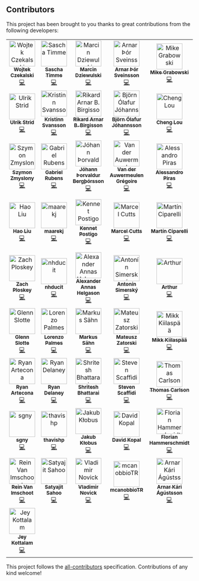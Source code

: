 ## Contributors

This project has been brought to you thanks to great contributions from the following developers:

<!-- ALL-CONTRIBUTORS-LIST:START - Do not remove or modify this section -->
<!-- prettier-ignore -->
<table><tr><td align="center"><a href="http://wokalski.com"><img src="https://avatars0.githubusercontent.com/u/1693190?v=4" width="70px;" alt="Wojtek Czekalski"/><br /><sub><b>Wojtek Czekalski</b></sub></a><br /><a href="https://github.com/reasonml-community/bs-react-native/commits?author=wokalski" title="Code">💻</a></td><td align="center"><a href="http://page.math.tu-berlin.de/~timme/"><img src="https://avatars0.githubusercontent.com/u/4854317?v=4" width="70px;" alt="Sascha Timme"/><br /><sub><b>Sascha Timme</b></sub></a><br /><a href="https://github.com/reasonml-community/bs-react-native/commits?author=saschatimme" title="Code">💻</a></td><td align="center"><a href="https://twitter.com/__marcin_"><img src="https://avatars1.githubusercontent.com/u/1467712?v=4" width="70px;" alt="Marcin Dziewulski"/><br /><sub><b>Marcin Dziewulski</b></sub></a><br /><a href="https://github.com/reasonml-community/bs-react-native/commits?author=mobily" title="Code">💻</a></td><td align="center"><a href="https://github.com/arnarthor"><img src="https://avatars2.githubusercontent.com/u/4514159?v=4" width="70px;" alt="Arnar Þór Sveinsson"/><br /><sub><b>Arnar Þór Sveinsson</b></sub></a><br /><a href="https://github.com/reasonml-community/bs-react-native/commits?author=arnarthor" title="Code">💻</a></td><td align="center"><a href="https://github.com/grabbou"><img src="https://avatars2.githubusercontent.com/u/2464966?v=4" width="70px;" alt="Mike Grabowski"/><br /><sub><b>Mike Grabowski</b></sub></a><br /><a href="https://github.com/reasonml-community/bs-react-native/commits?author=grabbou" title="Code">💻</a></td><td align="center"><a href="https://github.com/gunnigylfa"><img src="https://avatars1.githubusercontent.com/u/5686659?v=4" width="70px;" alt="Gunnar Gylfason"/><br /><sub><b>Gunnar Gylfason</b></sub></a><br /><a href="https://github.com/reasonml-community/bs-react-native/commits?author=gunnigylfa" title="Code">💻</a></td><td align="center"><a href="http://dawidurbaniak.pl"><img src="https://avatars3.githubusercontent.com/u/18584155?v=4" width="70px;" alt="Dawid"/><br /><sub><b>Dawid</b></sub></a><br /><a href="https://github.com/reasonml-community/bs-react-native/commits?author=Trancever" title="Code">💻</a></td></tr><tr><td align="center"><a href="https://github.com/ulrikstrid"><img src="https://avatars3.githubusercontent.com/u/1607770?v=4" width="70px;" alt="Ulrik Strid"/><br /><sub><b>Ulrik Strid</b></sub></a><br /><a href="https://github.com/reasonml-community/bs-react-native/commits?author=ulrikstrid" title="Code">💻</a></td><td align="center"><a href="https://github.com/kristinns"><img src="https://avatars0.githubusercontent.com/u/1177751?v=4" width="70px;" alt="Kristinn Svansson"/><br /><sub><b>Kristinn Svansson</b></sub></a><br /><a href="https://github.com/reasonml-community/bs-react-native/commits?author=kristinns" title="Code">💻</a></td><td align="center"><a href="https://github.com/Rikkiabb"><img src="https://avatars0.githubusercontent.com/u/7479759?v=4" width="70px;" alt="Rikard Arnar B. Birgisson"/><br /><sub><b>Rikard Arnar B. Birgisson</b></sub></a><br /><a href="https://github.com/reasonml-community/bs-react-native/commits?author=Rikkiabb" title="Code">💻</a></td><td align="center"><a href="https://github.com/bjornj12"><img src="https://avatars3.githubusercontent.com/u/2598477?v=4" width="70px;" alt="Björn Ólafur Jóhannsson"/><br /><sub><b>Björn Ólafur Jóhannsson</b></sub></a><br /><a href="https://github.com/reasonml-community/bs-react-native/commits?author=bjornj12" title="Code">💻</a></td><td align="center"><a href="http://twitter.com/_chenglou"><img src="https://avatars2.githubusercontent.com/u/1909539?v=4" width="70px;" alt="Cheng Lou"/><br /><sub><b>Cheng Lou</b></sub></a><br /><a href="https://github.com/reasonml-community/bs-react-native/commits?author=chenglou" title="Code">💻</a></td><td align="center"><a href="https://github.com/jamieparkinson"><img src="https://avatars1.githubusercontent.com/u/4429247?v=4" width="70px;" alt="Jamie Parkinson"/><br /><sub><b>Jamie Parkinson</b></sub></a><br /><a href="https://github.com/reasonml-community/bs-react-native/commits?author=jamieparkinson" title="Code">💻</a></td><td align="center"><a href="https://moox.io/"><img src="https://avatars2.githubusercontent.com/u/157534?v=4" width="70px;" alt="MoOx"/><br /><sub><b>MoOx</b></sub></a><br /><a href="https://github.com/reasonml-community/bs-react-native/commits?author=MoOx" title="Code">💻</a></td></tr><tr><td align="center"><a href="https://github.com/szymonzmyslony"><img src="https://avatars1.githubusercontent.com/u/17514265?v=4" width="70px;" alt="Szymon Zmyslony"/><br /><sub><b>Szymon Zmyslony</b></sub></a><br /><a href="https://github.com/reasonml-community/bs-react-native/commits?author=szymonzmyslony" title="Code">💻</a></td><td align="center"><a href="https://medium.com/@_gabrielrubens"><img src="https://avatars0.githubusercontent.com/u/1283200?v=4" width="70px;" alt="Gabriel Rubens"/><br /><sub><b>Gabriel Rubens</b></sub></a><br /><a href="https://github.com/reasonml-community/bs-react-native/commits?author=grsabreu" title="Code">💻</a></td><td align="center"><a href="https://www.twitter.com/johannth"><img src="https://avatars3.githubusercontent.com/u/38626?v=4" width="70px;" alt="Jóhann Þorvaldur Bergþórsson"/><br /><sub><b>Jóhann Þorvaldur Bergþórsson</b></sub></a><br /><a href="https://github.com/reasonml-community/bs-react-native/commits?author=johannth" title="Code">💻</a></td><td align="center"><a href="https://github.com/Gregoirevda"><img src="https://avatars3.githubusercontent.com/u/12223738?v=4" width="70px;" alt="Van der Auwermeulen Grégoire"/><br /><sub><b>Van der Auwermeulen Grégoire</b></sub></a><br /><a href="https://github.com/reasonml-community/bs-react-native/commits?author=Gregoirevda" title="Code">💻</a></td><td align="center"><a href="https://github.com/laynor"><img src="https://avatars0.githubusercontent.com/u/36954?v=4" width="70px;" alt="Alessandro Piras"/><br /><sub><b>Alessandro Piras</b></sub></a><br /><a href="https://github.com/reasonml-community/bs-react-native/commits?author=laynor" title="Code">💻</a></td><td align="center"><a href="http://evilcorp.limited"><img src="https://avatars0.githubusercontent.com/u/1183585?v=4" width="70px;" alt="Andreas Møller"/><br /><sub><b>Andreas Møller</b></sub></a><br /><a href="https://github.com/reasonml-community/bs-react-native/commits?author=cullophid" title="Code">💻</a></td><td align="center"><a href="https://twitter.com/mindeavor"><img src="https://avatars1.githubusercontent.com/u/17013?v=4" width="70px;" alt="Gilbert"/><br /><sub><b>Gilbert</b></sub></a><br /><a href="https://github.com/reasonml-community/bs-react-native/commits?author=gilbert" title="Code">💻</a></td></tr><tr><td align="center"><a href="http://leomayleomay.github.io"><img src="https://avatars1.githubusercontent.com/u/48898?v=4" width="70px;" alt="Hao Liu"/><br /><sub><b>Hao Liu</b></sub></a><br /><a href="https://github.com/reasonml-community/bs-react-native/commits?author=leomayleomay" title="Code">💻</a></td><td align="center"><a href="https://github.com/maarekj"><img src="https://avatars2.githubusercontent.com/u/1654977?v=4" width="70px;" alt="maarekj"/><br /><sub><b>maarekj</b></sub></a><br /><a href="https://github.com/reasonml-community/bs-react-native/commits?author=maarekj" title="Code">💻</a></td><td align="center"><a href="https://github.com/kennetpostigo"><img src="https://avatars0.githubusercontent.com/u/8888991?v=4" width="70px;" alt="Kennet Postigo"/><br /><sub><b>Kennet Postigo</b></sub></a><br /><a href="https://github.com/reasonml-community/bs-react-native/commits?author=kennetpostigo" title="Code">💻</a></td><td align="center"><a href="http://asgard.tech"><img src="https://avatars0.githubusercontent.com/u/5721314?v=4" width="70px;" alt="Marcel Cutts"/><br /><sub><b>Marcel Cutts</b></sub></a><br /><a href="https://github.com/reasonml-community/bs-react-native/commits?author=MarcelCutts" title="Code">💻</a></td><td align="center"><a href="https://github.com/mciparelli"><img src="https://avatars3.githubusercontent.com/u/403621?v=4" width="70px;" alt="Martín Ciparelli"/><br /><sub><b>Martín Ciparelli</b></sub></a><br /><a href="https://github.com/reasonml-community/bs-react-native/commits?author=mciparelli" title="Code">💻</a></td><td align="center"><a href="https://github.com/medson10"><img src="https://avatars0.githubusercontent.com/u/17956325?v=4" width="70px;" alt="Medson de Oliveira Junior"/><br /><sub><b>Medson de Oliveira Junior</b></sub></a><br /><a href="https://github.com/reasonml-community/bs-react-native/commits?author=medson10" title="Code">💻</a></td><td align="center"><a href="https://github.com/tonyhb"><img src="https://avatars3.githubusercontent.com/u/306177?v=4" width="70px;" alt="Tony Holdstock-Brown"/><br /><sub><b>Tony Holdstock-Brown</b></sub></a><br /><a href="https://github.com/reasonml-community/bs-react-native/commits?author=tonyhb" title="Code">💻</a></td></tr><tr><td align="center"><a href="https://ploskey.com"><img src="https://avatars2.githubusercontent.com/u/542191?v=4" width="70px;" alt="Zach Ploskey"/><br /><sub><b>Zach Ploskey</b></sub></a><br /><a href="https://github.com/reasonml-community/bs-react-native/commits?author=zploskey" title="Code">💻</a></td><td align="center"><a href="https://github.com/nhducit"><img src="https://avatars3.githubusercontent.com/u/4246176?v=4" width="70px;" alt="nhducit"/><br /><sub><b>nhducit</b></sub></a><br /><a href="https://github.com/reasonml-community/bs-react-native/commits?author=nhducit" title="Code">💻</a></td><td align="center"><a href="https://twitter.com/alliannas"><img src="https://avatars3.githubusercontent.com/u/1064453?v=4" width="70px;" alt="Alexander Annas Helgason"/><br /><sub><b>Alexander Annas Helgason</b></sub></a><br /><a href="https://github.com/reasonml-community/bs-react-native/commits?author=alliannas" title="Code">💻</a></td><td align="center"><a href="https://github.com/rodan-lewarx"><img src="https://avatars1.githubusercontent.com/u/1331321?v=4" width="70px;" alt="Antonín Simerský"/><br /><sub><b>Antonín Simerský</b></sub></a><br /><a href="https://github.com/reasonml-community/bs-react-native/commits?author=rodan-lewarx" title="Code">💻</a></td><td align="center"><a href="https://github.com/arthur31416"><img src="https://avatars0.githubusercontent.com/u/12168491?v=4" width="70px;" alt="Arthur"/><br /><sub><b>Arthur</b></sub></a><br /><a href="https://github.com/reasonml-community/bs-react-native/commits?author=arthur31416" title="Code">💻</a></td><td align="center"><a href="https://twitter.com/BlaineBublitz"><img src="https://avatars2.githubusercontent.com/u/992373?v=4" width="70px;" alt="Blaine Bublitz"/><br /><sub><b>Blaine Bublitz</b></sub></a><br /><a href="https://github.com/reasonml-community/bs-react-native/commits?author=phated" title="Code">💻</a></td><td align="center"><a href="https://www.linkedin.com/in/bohdan-shulha/"><img src="https://avatars2.githubusercontent.com/u/533048?v=4" width="70px;" alt="Bohdan Shulha"/><br /><sub><b>Bohdan Shulha</b></sub></a><br /><a href="https://github.com/reasonml-community/bs-react-native/commits?author=bohdan-shulha" title="Code">💻</a></td></tr><tr><td align="center"><a href="https://github.com/glennsl"><img src="https://avatars3.githubusercontent.com/u/5207036?v=4" width="70px;" alt="Glenn Slotte"/><br /><sub><b>Glenn Slotte</b></sub></a><br /><a href="https://github.com/reasonml-community/bs-react-native/commits?author=glennsl" title="Code">💻</a></td><td align="center"><a href="https://lpalmes.com"><img src="https://avatars0.githubusercontent.com/u/5133531?v=4" width="70px;" alt="Lorenzo Palmes"/><br /><sub><b>Lorenzo Palmes</b></sub></a><br /><a href="https://github.com/reasonml-community/bs-react-native/commits?author=lpalmes" title="Code">💻</a></td><td align="center"><a href="https://github.com/papierschiff"><img src="https://avatars0.githubusercontent.com/u/1397415?v=4" width="70px;" alt="Markus Sähn"/><br /><sub><b>Markus Sähn</b></sub></a><br /><a href="https://github.com/reasonml-community/bs-react-native/commits?author=papierschiff" title="Code">💻</a></td><td align="center"><a href="https://twitter.com/matzatorski"><img src="https://avatars0.githubusercontent.com/u/3802023?v=4" width="70px;" alt="Mateusz Zatorski"/><br /><sub><b>Mateusz Zatorski</b></sub></a><br /><a href="https://github.com/reasonml-community/bs-react-native/commits?author=knowbody" title="Code">💻</a></td><td align="center"><a href="https://github.com/Mikk36"><img src="https://avatars0.githubusercontent.com/u/5886412?v=4" width="70px;" alt="Mikk Kiilaspää"/><br /><sub><b>Mikk Kiilaspää</b></sub></a><br /><a href="https://github.com/reasonml-community/bs-react-native/commits?author=Mikk36" title="Code">💻</a></td><td align="center"><a href="https://github.com/flash-gordon"><img src="https://avatars0.githubusercontent.com/u/802486?v=4" width="70px;" alt="Nikita Shilnikov"/><br /><sub><b>Nikita Shilnikov</b></sub></a><br /><a href="https://github.com/reasonml-community/bs-react-native/commits?author=flash-gordon" title="Code">💻</a></td><td align="center"><a href="http://robertpaul01.github.io"><img src="https://avatars2.githubusercontent.com/u/8965852?v=4" width="70px;" alt="Robert Paul"/><br /><sub><b>Robert Paul</b></sub></a><br /><a href="https://github.com/reasonml-community/bs-react-native/commits?author=RobertPaul01" title="Code">💻</a></td></tr><tr><td align="center"><a href="http://ryanartecona.com"><img src="https://avatars3.githubusercontent.com/u/889991?v=4" width="70px;" alt="Ryan Artecona"/><br /><sub><b>Ryan Artecona</b></sub></a><br /><a href="https://github.com/reasonml-community/bs-react-native/commits?author=ryanartecona" title="Code">💻</a></td><td align="center"><a href="http://rdel.io"><img src="https://avatars1.githubusercontent.com/u/6325382?v=4" width="70px;" alt="Ryan Delaney"/><br /><sub><b>Ryan Delaney</b></sub></a><br /><a href="https://github.com/reasonml-community/bs-react-native/commits?author=rrdelaney" title="Code">💻</a></td><td align="center"><a href="https://shr.ite.sh"><img src="https://avatars2.githubusercontent.com/u/801803?v=4" width="70px;" alt="Shritesh Bhattarai"/><br /><sub><b>Shritesh Bhattarai</b></sub></a><br /><a href="https://github.com/reasonml-community/bs-react-native/commits?author=shritesh" title="Code">💻</a></td><td align="center"><a href="http://telaedge.com"><img src="https://avatars2.githubusercontent.com/u/1554424?v=4" width="70px;" alt="Steven Scaffidi"/><br /><sub><b>Steven Scaffidi</b></sub></a><br /><a href="https://github.com/reasonml-community/bs-react-native/commits?author=sscaff1" title="Code">💻</a></td><td align="center"><a href="http://thecoldnorth.com"><img src="https://avatars0.githubusercontent.com/u/8699937?v=4" width="70px;" alt="Thomas Carlson"/><br /><sub><b>Thomas Carlson</b></sub></a><br /><a href="https://github.com/reasonml-community/bs-react-native/commits?author=Thomas0c" title="Code">💻</a></td><td align="center"><a href="https://github.com/Denommus"><img src="https://avatars1.githubusercontent.com/u/721022?v=4" width="70px;" alt="Yuri Albuquerque"/><br /><sub><b>Yuri Albuquerque</b></sub></a><br /><a href="https://github.com/reasonml-community/bs-react-native/commits?author=Denommus" title="Code">💻</a></td><td align="center"><a href="http://eldh.co"><img src="https://avatars0.githubusercontent.com/u/612703?v=4" width="70px;" alt="Andreas Eldh"/><br /><sub><b>Andreas Eldh</b></sub></a><br /><a href="https://github.com/reasonml-community/bs-react-native/commits?author=eldh" title="Code">💻</a></td></tr><tr><td align="center"><a href="https://github.com/sgny"><img src="https://avatars2.githubusercontent.com/u/28243224?v=4" width="70px;" alt="sgny"/><br /><sub><b>sgny</b></sub></a><br /><a href="https://github.com/reasonml-community/bs-react-native/commits?author=sgny" title="Code">💻</a></td><td align="center"><a href="https://github.com/thavishp"><img src="https://avatars2.githubusercontent.com/u/10898993?v=4" width="70px;" alt="thavishp"/><br /><sub><b>thavishp</b></sub></a><br /><a href="https://github.com/reasonml-community/bs-react-native/commits?author=thavishp" title="Code">💻</a></td><td align="center"><a href="https://github.com/souhe"><img src="https://avatars2.githubusercontent.com/u/1694993?v=4" width="70px;" alt="Jakub Kłobus"/><br /><sub><b>Jakub Kłobus</b></sub></a><br /><a href="https://github.com/reasonml-community/bs-react-native/commits?author=souhe" title="Code">💻</a></td><td align="center"><a href="https://codinglawyer.net/"><img src="https://avatars2.githubusercontent.com/u/16268658?v=4" width="70px;" alt="David Kopal"/><br /><sub><b>David Kopal</b></sub></a><br /><a href="https://github.com/reasonml-community/bs-react-native/commits?author=codinglawyer" title="Code">💻</a></td><td align="center"><a href="https://github.com/fhammerschmidt"><img src="https://avatars3.githubusercontent.com/u/18074327?v=4" width="70px;" alt="Florian Hammerschmidt"/><br /><sub><b>Florian Hammerschmidt</b></sub></a><br /><a href="https://github.com/reasonml-community/bs-react-native/commits?author=fhammerschmidt" title="Code">💻</a></td><td align="center"><a href="http://knittel.cc"><img src="https://avatars2.githubusercontent.com/u/591384?v=4" width="70px;" alt="Christoph Knittel"/><br /><sub><b>Christoph Knittel</b></sub></a><br /><a href="https://github.com/reasonml-community/bs-react-native/commits?author=cknitt" title="Code">💻</a></td><td align="center"><a href="https://github.com/czystyl"><img src="https://avatars3.githubusercontent.com/u/10349378?v=4" width="70px;" alt="Luke Czyszczonik"/><br /><sub><b>Luke Czyszczonik</b></sub></a><br /><a href="https://github.com/reasonml-community/bs-react-native/commits?author=czystyl" title="Code">💻</a></td></tr><tr><td align="center"><a href="http://reinvanimschoot.com"><img src="https://avatars1.githubusercontent.com/u/35171567?v=4" width="70px;" alt="Rein Van Imschoot"/><br /><sub><b>Rein Van Imschoot</b></sub></a><br /><a href="https://github.com/reasonml-community/bs-react-native/commits?author=reinvanimschoot" title="Code">💻</a></td><td align="center"><a href="https://twitter.com/@satya164"><img src="https://avatars2.githubusercontent.com/u/1174278?v=4" width="70px;" alt="Satyajit Sahoo"/><br /><sub><b>Satyajit Sahoo</b></sub></a><br /><a href="https://github.com/reasonml-community/bs-react-native/commits?author=satya164" title="Code">💻</a></td><td align="center"><a href="http://vnovick.com"><img src="https://avatars2.githubusercontent.com/u/3762909?v=4" width="70px;" alt="Vladimir Novick"/><br /><sub><b>Vladimir Novick</b></sub></a><br /><a href="https://github.com/reasonml-community/bs-react-native/commits?author=vnovick" title="Code">💻</a></td><td align="center"><a href="https://github.com/mcanobbioTR"><img src="https://avatars1.githubusercontent.com/u/48493203?v=4" width="70px;" alt="mcanobbioTR"/><br /><sub><b>mcanobbioTR</b></sub></a><br /><a href="https://github.com/reasonml-community/bs-react-native/commits?author=mcanobbioTR" title="Code">💻</a></td><td align="center"><a href="https://github.com/Arnarkari93"><img src="https://avatars3.githubusercontent.com/u/5700902?v=4" width="70px;" alt="Arnar Kári Ágústsson"/><br /><sub><b>Arnar Kári Ágústsson</b></sub></a><br /><a href="https://github.com/reasonml-community/bs-react-native/commits?author=Arnarkari93" title="Code">💻</a></td><td align="center"><a href="https://github.com/abenoit"><img src="https://avatars2.githubusercontent.com/u/4036546?v=4" width="70px;" alt="Amélie"/><br /><sub><b>Amélie</b></sub></a><br /><a href="https://github.com/reasonml-community/bs-react-native/commits?author=abenoit" title="Code">💻</a></td><td align="center"><a href="https://github.com/sck-v"><img src="https://avatars0.githubusercontent.com/u/1435744?v=4" width="70px;" alt="Ivan Kryak"/><br /><sub><b>Ivan Kryak</b></sub></a><br /><a href="https://github.com/reasonml-community/bs-react-native/commits?author=sck-v" title="Code">💻</a></td></tr><tr><td align="center"><a href="https://github.com/jey"><img src="https://avatars0.githubusercontent.com/u/15294?v=4" width="70px;" alt="Jey Kottalam"/><br /><sub><b>Jey Kottalam</b></sub></a><br /><a href="https://github.com/reasonml-community/bs-react-native/commits?author=jey" title="Code">💻</a></td></tr></table>

<!-- ALL-CONTRIBUTORS-LIST:END -->

This project follows the [all-contributors](https://github.com/kentcdodds/all-contributors) specification. Contributions of any kind welcome!

